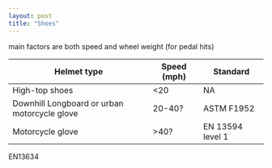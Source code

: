 ```yaml
---
layout: post
title: "Shoes"
---
```


main factors are both speed and wheel weight (for pedal hits)

| Helmet type | Speed (mph) | Standard |
| ----------- | ----------- | --- |
| High-top shoes   | <20       | NA |
| Downhill Longboard or urban motorcycle glove | 20-40? | ASTM F1952 |
| Motorcycle glove  | >40?   | EN 13594 level 1 |

EN13634
